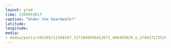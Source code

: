 ```yaml
---
layout: gram
time: 1369953817
caption: "Under the boardwalk!"
latitude: 
longitude: 
media:
- media/posts/201305/11348167_1571840056412671_468459829_n_17842717552000351.jpg
---
```

